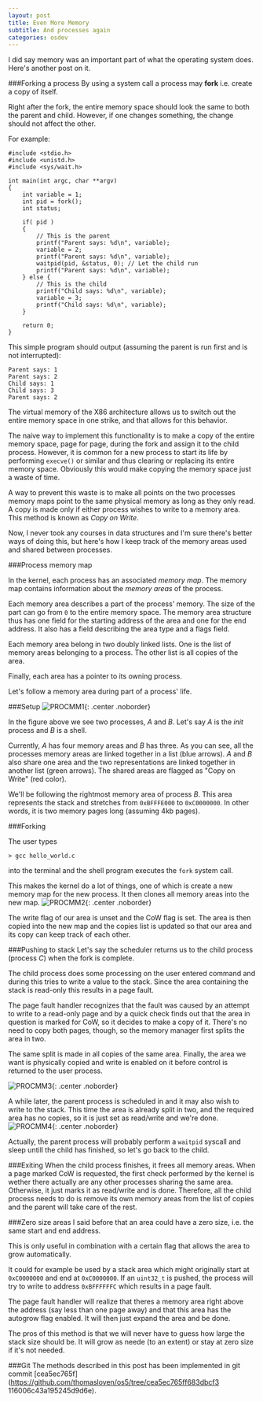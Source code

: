 ```yaml
---
layout: post
title: Even More Memory
subtitle: And processes again
categories: osdev
---
```


I did say memory was an important part of what the operating system
does. Here's another post on it.

###Forking a process
By using a system call a process may __fork__ i.e. create a copy of
itself.

Right after the fork, the entire memory space should look the same to
both the parent and child. However, if one changes something, the change
should not affect the other.

For example:

	#include <stdio.h>
	#include <unistd.h>
	#include <sys/wait.h>
	
	int main(int argc, char **argv)
	{
		int variable = 1;
		int pid = fork();
		int status;
	
		if( pid )
		{
			// This is the parent
			printf("Parent says: %d\n", variable);
			variable = 2;
			printf("Parent says: %d\n", variable);
			waitpid(pid, &status, 0); // Let the child run
			printf("Parent says: %d\n", variable);
		} else {
			// This is the child
			printf("Child says: %d\n", variable);
			variable = 3;
			printf("Child says: %d\n", variable);
		}
	
		return 0;
	}

This simple program should output (assuming the parent is run first and
is not interrupted):

	Parent says: 1
	Parent says: 2
	Child says: 1
	Child says: 3
	Parent says: 2

The virtual memory of the X86 architecture allows us to switch out the
entire memory space in one strike, and that allows for this behavior.

The naive way to implement this functionality is to make a copy of the
entire memory space, page for page, during the fork and assign it to the
child process. However, it is common for a new process to start its life
by performing `execve()` or similar and thus clearing or replacing its
entire memory space. Obviously this would make copying the memory space
just a waste of time.

A way to prevent this waste is to make all points on the two processes
memory maps point to the same physical memory as long as they only read.
A copy is made only if either process wishes to write to a memory area.
This method is known as _Copy on Write_.

Now, I never took any courses in data structures and I'm sure there's
better ways of doing this, but here's how I keep track of the memory
areas used and shared between processes.

###Process memory map

In the kernel, each process has an associated _memory map_. The memory
map contains information about the _memory areas_ of the process.

Each memory area describes a part of the process' memory. The size of
the part can go from `0` to the entire memory space. The memory area
structure thus has one field for the starting address of the area and
one for the end address. It also has a field describing the area type
and a flags field.

Each memory area belong in two doubly linked lists. One is the list of
memory areas belonging to a process. The other list is all copies of the
area.

Finally, each area has a pointer to its owning process.

Let's follow a memory area during part of a process' life.

###Setup
![PROCMM1](/media/img/procmm1.png){: .center .noborder}

In the figure above we see two processes, _A_ and _B_.
Let's say _A_ is the _init_ process and _B_ is a shell.

Currently, _A_ has four memory areas and _B_ has three. As you can see,
all the processes memory areas are linked together in a list (blue
arrows). _A_ and _B_ also share one area and the two representations are
linked together in another list (green arrows). The shared areas are
flagged as "Copy on Write" (red color).

We'll be following the rightmost memory area of process _B_. This area
represents the stack and stretches from `0xBFFFE000` to `0xC0000000`.
In other words, it is two memory pages long (assuming 4kb pages).

###Forking

The user types

	> gcc hello_world.c

into the terminal and the shell program executes the `fork` system call.

This makes the kernel do a lot of things, one of which is create a new
memory map for the new process. It then clones all memory areas into the
new map.
![PROCMM2](/media/img/procmm2.png){: .center .noborder}

The write flag of our area is unset and the CoW flag is set. The area is
then copied into the new map and the copies list is updated so that our
area and its copy can keep track of each other.

###Pushing to stack
Let's say the scheduler returns us to the child process (process _C_) when the fork is
complete.

The child process does some processing on the user entered command and
during this tries to write a value to the stack. Since the area
containing the stack is read-only this results in a page fault.

The page fault handler recognizes that the fault was caused by an
attempt to write to a read-only page and by a quick check finds out that
the area in question is marked for CoW, so it decides to make a copy of
it. There's no need to copy both pages, though, so the memory manager
first splits the area in two.

The same split is made in all copies of the same area. Finally, the area
we want is physically copied and write is enabled on it before control
is returned to the user process.

![PROCMM3](/media/img/procmm3.png){: .center .noborder}

A while later, the parent process is scheduled in and it may also wish
to write to the stack. This time the area is already split in two, and
the required area has no copies, so it is just set as read/write and
we're done.
![PROCMM4](/media/img/procmm4.png){: .center .noborder}

Actually, the parent process will probably perform a `waitpid` syscall
and sleep untill the child has finished, so let's go back to the child.

###Exiting
When the child process finishes, it frees all memory areas. When a page
marked CoW is requested, the first check performed by the kernel is
wether there actually are any other processes sharing the same area.
Otherwise, it just marks it as read/write and is done. Therefore, all
the child process needs to do is remove its own memory areas from the
list of copies and the parent will take care of the rest.

###Zero size areas
I said before that an area could have a zero size, i.e. the same start
and end address.

This is only useful in combination with a certain flag that allows the
area to grow automatically.

It could for example be used by a stack area which might originally
start at `0xC0000000` and end at `0xC0000000`. If an `uint32_t` is
pushed, the process will try to write to address `0xBFFFFFFC` which
results in a page fault.

The page fault handler will realize that theres a memory area right
above the address (say less than one page away) and that this area has
the autogrow flag enabled. It will then just expand the area and be
done.

The pros of this method is that we will never have to guess how large
the stack size should be. It will grow as neede (to an extent) or stay
at zero size if it's not needed.

###Git
The methods described in this post has been implemented in git commit
[cea5ec765f](https://github.com/thomasloven/os5/tree/cea5ec765ff683dbcf3
116006c43a195245d9d6e).

